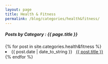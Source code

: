 ```yaml
---
layout: page
title: Health & Fitness
permalink: /blog/categories/health&fitness/
---
```


<h5> Posts by Category : {{ page.title }} </h5>

<div class="card">
{% for post in site.categories.health&fitness %}
 <li class="category-posts"><span>{{ post.date | date_to_string }}</span> &nbsp; <a href="{{ post.url }}">{{ post.title }}</a></li>
{% endfor %}
</div>